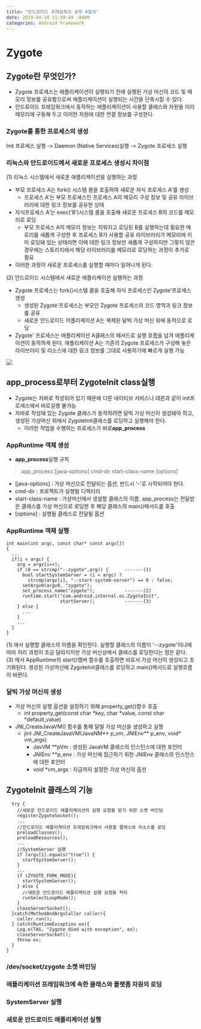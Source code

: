 ```yaml
---
title: "안드로이드 프레임워크 공부 4일차"
date: 2019-04-18 11:59:49 -0400
categories: Android Framework
---
```


Zygote
=============

Zygote란 무엇인가? 
-------------
* Zygote 프로세스는 애플리케이션이 실행되기 전에 실행된 가상 머신의 코드 및 메모리 정보를 공유함으로써 애플리케이션이 실행되는 시간을 단축시킬 수 있다.
* 안드로이드 프레임워크에서 동작하는 애플리케이션이 사용할 클래스와 자원을 미리 메모리에 구동해 두고 이러한 자원에 대한 연결 정보를 구성한다.

### Zygote를 통한 프로세스의 생성
Init 프로세스 실행 -> Daemon (Native Services)실행 -> Zygote 프로세스 실행

### 리눅스와 안드로이드에서 새로운 프로세스 생성시 차이점
(1) 리눅스 시스템에서 새로운 애플리케이션을 실행하는 과정
* 부모 프로세스 A는 fork() 시스템 콜을 호출하여 새로운 자식 프로세스 A'를 생성
  - 프로세스 A'는 부모 프로세스인 프로세스 A의 메모리 구성 정보 및 공유 라이브러리에 대한 링크 정보를 공유한 상태
* 자식프로세스 A'는 exec('B')시스템 콜을 호출해 새로운 프로세스 B의 코드를 메모리로 로딩
  - 부모 프로세스 A의 메모리 정보는 지워지고 로딩된 B를 실행하는데 필요한 메로리를 새롭게 구성한 후 프로세스 B가 사용할 공유 라이브러리가 메모리에 이미 로딩돼 있는 상태라면 이에 대한 링크 정보만 새롭게 구성하지만 그렇지 않은 경우에는 스토리지에서 해당 라이브러리를 메모리로 로딩하는 과정이 추가로 필요
* 이러한 과정이 새로운 프로세스를 실행할 때마다 일어나게 된다.

(2) 안드로이드 시스템에서 새로운 애플리케이션 실행하는 과정
* Zygote 프로세스는 fork()시스템 콜을 호출해 자식 프로세스인 Zygote'프로세스 생성
  - 생성된 Zygote'프로세스는 부모인 Zygote 프로세스의 코드 영역과 링크 정보를 공유
  - 새로운 안드로이드 어플리케이션 A는 복제된 달빅 가상 머신 위에 동적으로 로딩
* Zygote' 프로세스는 애플리케이션 A클래스의 메서드로 실행 흐름을 넘겨 애플리케이션이 동작하게 된다. 애플리케이션 A는 기존의 Zygote 프로세스가 구성해 놓은 라이브러리 및 리소스에 대한 링크 정보를 그대로 사용하기에 빠르게 실행 가능
<img src="https://user-images.githubusercontent.com/48199401/56362282-68e9ac80-6224-11e9-8583-51e647c59e40.jpg">

app_process로부터 ZygoteInit class실행
-------------
* Zygote는 자바로 작성되어 있기 때문에 다른 네이티브 서비스나 데몬과 같이 init프로세스에서 바로실행 불가능
* 자바로 작성돼 있는 Zygote 클래스가 동작하려면 달빅 가상 머신이 생성돼야 하고, 생성된 가상머신 위에서 ZygoteInit클래스를 로딩하고 실행해야 한다.
  - 이러한 작업을 수행하는 프로세스가 바로**app_process**

### AppRuntime 객체 생성
* **app_process**실행 규칙
> app_process [java-options] cmd-dir start-class-name [options]
* [java-options] : 가상 머신으로 전달되는 옵션, 반드시 '-'로 시작되어야 한다.
* cmd-dir : 프로젝트가 실행될 디렉터리
* start-class-name : 가상머신에서 생설할 클래스의 이름. app_process는 전달받은 클래스를 가상 머신으로 로딩한 후 해당 클래스의 main()메서드를 호출
* [options] : 실행될 클래스로 전달될 옵션

### AppRuntime 객체 실행
```
int main(int argc, const char* const argv[])
{
  ...
  if(i < argc) {
    arg = argv[i++];
    if (0 == strcmp("--zygote",arg)) {      -------(1)
      bool startSystemServer = (i < argc) ?
        strcmp(argv[i], "--start-system-server") == 0 : false;
      setArgv0(argv0, "zygote");
      set_process_name("zygote");           -------(2)
      runtime.start("com.android.internal.os.ZygoteInit",
                    startServer);           -------(3)
    } else {
      ...
    }
    ...
  }
}
```
(1) 에서 실행할 클래스의 이름을 확인한다. 실행할 클래스의 이름이 '--zygote'이냐에 따라 처리 과정이 조금 달라지지만 가상 머신상에서 클래스를 로딩한다는 점은 같다.
(3) 에서 AppRuntime의 start()멤버 함수를 호출하면 비로서 가상 머신이 생성되고 초기화된다. 생성된 가상머신에 ZygoteInit클래스를 로딩하고 main()메서드로 실행흐름이 바뀐다.

### 달빅 가상 머신의 생성
* 가상 머신의 실행 옵션을 설정하기 위해 property_get()함수 호출
  - int property_get(const char *key, char *value, const char *default_value)
* JNI_CreateJavaVM() 함수를 통해 달빌 가상 머신을 생성하고 실행
  - jint JNI_CreateJavaVM(JavaNM** p_vm, JNIEnv** p_env, void* vm_args)
    + JavVM **pVm : 생성된 JavaVM 클래스의 인스턴스에 대한 포인터
    + JNIEnv **p_env : 가상 머신에 접근하기 위한 JNIEnv 클래스의 인스턴스에 대한 포인터
    + void *vm_args : 지금까지 설정한 가상 머신의 옵션
    
ZygoteInit 클래스의 기능
-------------
```public static void main(String argv[]){
  try {
    //새로운 안드로이드 애플리케이션의 실행 요청을 받기 위한 소켓 바인딩
    registerZygoteSocket();
    ...
    //안드로이드 애플리케이션 프레임워크에서 사용할 클래스와 리소스를 로딩
    preloadClasses();
    preloadResources();
    ...
    //SystemServer 실행
    if (argv[1].equals("true")) {
      startSystemServer();
    }
    ...
    if (ZYGOTE_FORK_MODE){
      startSystemServer();
    } else {
      //새로운 안드로이드 애플리케이션 실행 요청을 처리
      runSelectLoopMode();
    }
    closeServerSocket();
  }catch(MethodAndArgsCaller caller){
    caller.run();
  } catch(RuntimeException ex){
    Log.e(TAG, "Zygote died with exception", ex);
    closeServerSocket();
    throw ex;
  }
}
```

### /dev/socket/zygote 소켓 바인딩


### 애플리케이션 프레임워크에 속한 클래스와 플랫폼 자원의 로딩


### SystemServer 실행


### 새로운 안드로이드 애플리케이션 실행

